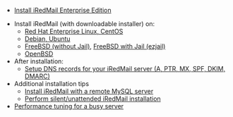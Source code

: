 * [Install iRedMail Enterprise Edition](./install.iredmail.enterprise.html)
<!--
* [Getting started with __iRedMail Easy__](./iredmail-easy.getting.start.html) - meet our new deployment and support platform
-->
* Install iRedMail (with downloadable installer) on:
    * [Red Hat Enterprise Linux, CentOS](./install.iredmail.on.rhel.html)
    * [Debian, Ubuntu](./install.iredmail.on.debian.ubuntu.html)
    * [FreeBSD (without Jail)](./install.iredmail.on.freebsd.html), [FreeBSD with Jail (ezjail)](./install.iredmail.on.freebsd.with.jail.html)
    * [OpenBSD](./install.iredmail.on.openbsd.html)
* After installation:
    * [Setup DNS records for your iRedMail server (A, PTR, MX, SPF, DKIM, DMARC)](./setup.dns.html)
* Additional installation tips
    * [Install iRedMail with a remote MySQL server](./install.iredmail.with.remote.mysql.server.html)
    * [Perform silent/unattended iRedMail installation](./unattended.iredmail.installation.html)
* [Performance tuning for a busy server](./performance.tuning.html)
